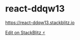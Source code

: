 # react-ddqw13
https://react-ddqw13.stackblitz.io

[Edit on StackBlitz ⚡️](https://stackblitz.com/edit/react-ddqw13)
